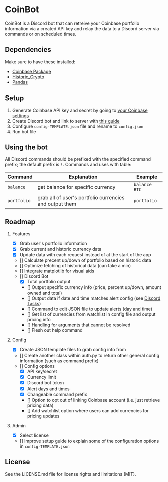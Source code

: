 # __CoinBot__

CoinBot is a Discord bot that can retreive your Coinbase portfolio information via a created API key and relay the data to a Discord server via commands or on scheduled times.

## __Dependencies__

Make sure to have these installed:

 - [Coinbase Package](https://developers.coinbase.com/api/v2#introduction)
 - [Historic_Crypto](https://github.com/David-Woroniuk/Historic_Crypto)
 - [Pandas](https://pypi.org/project/pandas/)

## __Setup__

 1. Generate Coinbase API key and secret by going to [your Coinbase settings](https://www.coinbase.com/settings/api)
 2. Create Discord bot and link to server with [this guide](https://discordpy.readthedocs.io/en/stable/discord.html)
 3. Configure `config-TEMPLATE.json` file and rename to `config.json`
 4. Run bot file

## __Using the bot__

All Discord commands should be prefixed with the specified command prefix; the default prefix is `!`. Commands and uses with table:

| Command | Explanation | Example |
| ------------- | ------------- | ------------- |
| `balance` | get balance for specific currency | `balance BTC` |
| `portfolio` | grab all of user's portfolio currencies and output them | `portfolio` |

## Roadmap

 1. Features
    - [X] Grab user's portfolio information
    - [X] Grab current and historic currency data
    - [X] Update data with each request instead of at the start of the app
    - [] Calculate precent up/down of portfolio based on historic data
    - [] Optimize fetching of historical data (can take a min)
    - [] Integrate matplotlib for visual aids
    - [] Discord Bot
      - [X] Total portfolio output
      - [] Output specific currency info \(price, percent up/down, amount owned and total)
      - [] Output data if date and time matches alert config (see [Discord Tasks](https://discordpy.readthedocs.io/en/latest/ext/tasks/index.html))
      - [] Command to edit JSON file to update alerts \(day and time)
      - [] Get list of currencies from watchlist in config file and output pricing info
      - [] Handling for arguments that cannot be resolved
      - [] Flesh out help command

 2. Config
    - [X] Create JSON template files to grab config info from
    - [] Create another class within auth.py to return other general config information (such as command prefix)
    - [] Config options 
      - [X] API key/secret
      - [X] Currency limit
      - [X] Discord bot token
      - [X] Alert days and times
      - [X] Changeable command prefix
      - [] Option to opt out of linking Coinbase account (i.e. just retrieve pricing data)
      - [] Add watchlist option where users can add currencies for pricing updates

 3. Admin
    - [X] Select license
    - [] Improve setup guide to explain some of the configuration options in `config-TEMPLATE.json`

## License

See the LICENSE.md file for license rights and limitations (MIT).